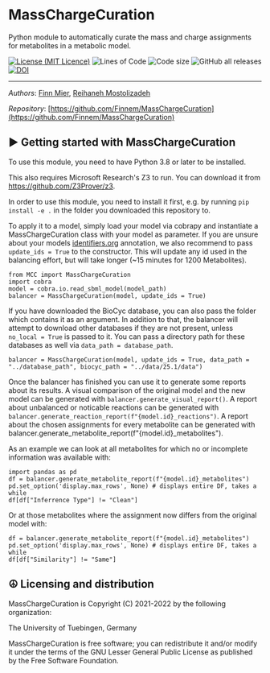 MassChargeCuration
========================================

Python module to automatically curate the mass and charge assignments for metabolites in a metabolic model.


[![License (MIT Licence)](https://img.shields.io/badge/license-MIT-blue.svg?style=plastic)](https://opensource.org/licenses/MIT)
![Lines of Code](https://img.shields.io/tokei/lines/github/Finnem/MassChargeCuration?color=orange&style=plastic)
![Code size](https://img.shields.io/github/languages/code-size/Finnem/MassChargeCuration)
![GitHub all releases](https://img.shields.io/github/downloads/Finnem/MassChargeCuration/total)
[![DOI](https://zenodo.org/badge/433977755.svg)](https://zenodo.org/badge/latestdoi/433977755)

----
*Authors*: [Finn Mier](https://uni-tuebingen.de/en/fakultaeten/mathematisch-naturwissenschaftliche-fakultaet/fachbereiche/informatik/lehrstuehle/systems-biology/team/),
[Reihaneh Mostolizadeh](https://uni-tuebingen.de/en/fakultaeten/mathematisch-naturwissenschaftliche-fakultaet/fachbereiche/informatik/lehrstuehle/systems-biology/team/dr-reihaneh-mostolizadeh/)


*Repository*: [https://github.com/Finnem/MassChargeCuration](https://github.com/Finnem/MassChargeCuration)



► Getting started with MassChargeCuration
----------------------------

To use this module, you need to have Python 3.8 or later to be installed.

This also requires Microsoft Research's Z3 to run. You can download it from https://github.com/Z3Prover/z3.

In order to use this module, you need to install it first, e.g. by running `pip install -e .` in the folder you downloaded this repository to.

To apply it to a model, simply load your model via cobrapy and instantiate a MassChargeCuration class with your model as parameter.
If you are unsure about your models [identifiers.org](http://identifiers.org/) annotation, we also recommend to pass `update_ids = True` to the constructor. This will update any id used in the balancing effort, but will take longer (~15 minutes for 1200 Metabolites).
```
from MCC import MassChargeCuration
import cobra
model = cobra.io.read_sbml_model(model_path)
balancer = MassChargeCuration(model, update_ids = True)
```
If you have downloaded the BioCyc database, you can also pass the folder which contains it as an argument. In addition to that, the balancer will attempt to download other databases if they are not present, unless `no_local = True` is passed to it. You can pass a directory path for these databases as well via `data_path = database_path`.
```
balancer = MassChargeCuration(model, update_ids = True, data_path = "../database_path", biocyc_path = "../data/25.1/data")
```

Once the balancer has finished you can use it to generate some reports about its results.
A visual comparison of the original model and the new model can be generated with `balancer.generate_visual_report()`.
A report about unbalanced or noticable reactions can be generated with `balancer.generate_reaction_report(f"{model.id}_reactions")`.
A report about the chosen assignments for every metabolite can be generated with balancer.generate_metabolite_report(f"{model.id}_metabolites").

As an example we can look at all metabolites for which no or incomplete information was available with:
```
import pandas as pd
df = balancer.generate_metabolite_report(f"{model.id}_metabolites")
pd.set_option('display.max_rows', None) # displays entire DF, takes a while
df[df["Inferrence Type"] != "Clean"]
```

Or at those metabolites where the assignment now differs from the original model with:
```
df = balancer.generate_metabolite_report(f"{model.id}_metabolites")
pd.set_option('display.max_rows', None) # displays entire DF, takes a while
df[df["Similarity"] != "Same"]
```


☮ Licensing and distribution
----------------------------

MassChargeCuration is Copyright (C) 2021-2022 by the following organization:

The University of Tuebingen, Germany

MassChargeCuration is free software; you can redistribute it and/or modify it under the terms of the GNU Lesser General Public License as published by the Free Software Foundation.

